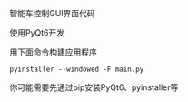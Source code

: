 智能车控制GUI界面代码

使用PyQt6开发

用下面命令构建应用程序

```shell
pyinstaller --windowed -F main.py
```

你可能需要先通过pip安装PyQt6、pyinstaller等
